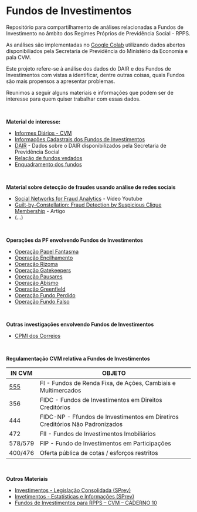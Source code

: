 # Fundos de Investimentos

Repositório para compartilhamento de análises relacionadas a Fundos de Investimento no âmbito dos Regimes Próprios de Previdência Social - RPPS. 

As análises são implementadas no [Google Colab](https://colab.research.google.com/) utilizando dados abertos disponibiliados pela Secretaria de Previdência do Ministério da Economia e pala CVM.

Este projeto refere-se à análise dos dados do DAIR e dos Fundos de Investimentos com vistas a identificar, dentre outras coisas, quais Fundos são mais propensos a apresentar problemas.

Reunimos a seguir alguns materiais e informações que podem ser de interesse para quem quiser trabalhar com essas dados.

</br>

**Material de interesse:**

* [Informes Diários - CVM](http://dados.cvm.gov.br/dataset/fi-doc-inf_diario)    
* [Informações Cadastrais dos Fundos de Investimentos](http://dados.cvm.gov.br/dataset/fie-cad)
* [DAIR](http://www.previdencia.gov.br/dados-abertos/estatisticas-e-informacoes-dos-rpps/) - Dados sobre o DAIR disponibilizados pela Secretaria de Previdência Social
* [Relação de fundos vedados](http://sa.previdencia.gov.br/site/2018/12/FUNDOS-VEDADOS-CARTEIRA-DOS-FUNDOS-21122018.pdf)    
* [Enquadramento dos fundos](http://sa.previdencia.gov.br/site/2020/03/Planilha-Consolidada031220.xlsx)   
    
</br>

**Material sobre detecção de fraudes usando análise de redes sociais**

* [Social Networks for Fraud Analytics](https://youtu.be/XYk4Xtad0Bg) - Vídeo Youtube     
* [Guilt-by-Constellation: Fraud Detection by Suspicious Clique Membership](https://www.andrew.cmu.edu/user/lakoglu/pubs/Guilt-by-Constellation-FraudDetectionbySuspiciousCliqueMemberships.pdf) - Artigo    
* (...)   

</br>

**Operações da PF envolvendo Fundos de Investimentos**

* [Operação Papel Fantasma](http://www.pf.gov.br/agencia/noticias/2017/07/pf-deflagra-operacao-contra-fraudes-em-previdencias-municipais)    
* [Operação Encilhamento](http://www.mpf.mp.br/sp/sala-de-imprensa/noticias-sp/alvos-de-denuncia-do-mpf-empresarios-viram-reus-por-fraudes-milionarias-a-institutos-municipais-de-previdencia)    
* [Operação Rizoma](https://pt.wikipedia.org/wiki/Opera%C3%A7%C3%A3o_Rizoma)    
* [Operação Gatekeepers](http://www.pf.gov.br/agencia/noticias/2018/04/pf-combate-fraudes-envolvendo-fundos-de-pensao)    
* [Operação Pausares](http://www.mpf.mp.br/df/sala-de-imprensa/noticias-df/operacao-pausare-acao-do-mpf-e-da-pf-mira-organizacao-criminosa-que-agiu-no-postalis)    
* [Operação Abismo](http://www.previdencia.gov.br/2018/10/descoberta-fraude-em-regime-de-previdencia-de-servidores-publicos-em-pernambuco/)   
* [Operação Greenfield](https://g1.globo.com/sao-paulo/noticia/pf-realiza-2-fase-da-operacao-greenfield-que-investiga-fraudes-em-fundos-de-pensao.ghtml)   
* [Operação Fundo Perdido](https://politica.estadao.com.br/blogs/fausto-macedo/procuradoria-aponta-11-investimentos-ruinosos-no-fundo-de-pensao-dos-ferroviarios/)   
* [Operação Fundo Falso](http://www.pf.gov.br/agencia/noticias/2014/03/operacao-fundo-falso-combate-grupo-que-fraudava-fundos-de-pensao-municipais)

</br>

**Outras investigações envolvendo Fundos de Investimentos**

* [CPMI dos Correios](https://www2.senado.leg.br/bdsf/handle/id/84897)    


</br>

**Regulamentação CVM relativa a Fundos de Investimentos**

IN CVM | OBJETO
-------|-------------------------------------------------------------
[555](http://www.cvm.gov.br/export/sites/cvm/legislacao/instrucoes/anexos/500/inst555.pdf)    | FI - Fundos de Renda Fixa, de Ações, Cambiais e Multimercados
356    | FIDC - Fundos de Investimentos em Direitos Creditórios
444    | FIDC-NP - Ffundos de Investimentos em Diretiros Creditórios Não Padronizados
472    | FII - Fundos de Investimentos Imobiliários
578/579| FIP - Fundo de Investimentos em Participações
400/476| Oferta pública de cotas / esforços restritos





</br>

**Outros Materiais**

* [Investimentos - Legislação Consolidada (SPrev)](http://www.previdencia.gov.br/regimes-proprios/investimentos-do-rpps/investimento-legislacao-consolidade/)    
* [Invetimentos - Estatísticas e Informações (SPrev)](http://www.previdencia.gov.br/regimes-proprios/investimentos-do-rpps/investimento-estatisticas-e-informacoes/)    
* [Fundos de Investimentos para RPPS – CVM – CADERNO 10](http://sa.previdencia.gov.br/site/2016/08/CVM-Caderno-10semISBNparaimpressao.pdf)    


